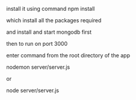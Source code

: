 install it using command npm install

which install all the packages required

and install and start mongodb first

then to run on port 3000

enter command from the root directory of the app

nodemon server/server.js

   or

node server/server.js